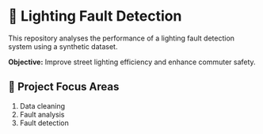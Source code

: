 # 🚦 Lighting Fault Detection
This repository analyses the performance of a lighting fault detection system using a synthetic dataset.

**Objective:** Improve street lighting efficiency and enhance commuter safety.

## 🔎 Project Focus Areas
1. Data cleaning
2. Fault analysis
3. Fault detection
